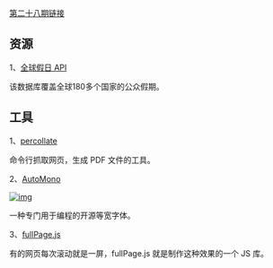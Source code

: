 [第二十八期链接](https://github.com/ruanyf/weekly/blob/master/docs/issue-28.md)

## 资源

1、[全球假日 API](https://www.calendarindex.com/)

该数据库覆盖全球180多个国家的公众假期。

## 工具

1、[percollate](https://github.com/danburzo/percollate)

命令行抓取网页，生成 PDF 文件的工具。

2、[AutoMono](https://github.com/0matgal0/AutoMono)

[![img](https://camo.githubusercontent.com/2f5e4f87de0063f52e7bdf3512953f9464e1cdc507c8a71bdb04e345725bbe09/68747470733a2f2f7777772e77616e67626173652e636f6d2f626c6f67696d672f61737365742f3230313831302f6267323031383130323631332e6a7067)](https://camo.githubusercontent.com/2f5e4f87de0063f52e7bdf3512953f9464e1cdc507c8a71bdb04e345725bbe09/68747470733a2f2f7777772e77616e67626173652e636f6d2f626c6f67696d672f61737365742f3230313831302f6267323031383130323631332e6a7067)

一种专门用于编程的开源等宽字体。

3、[fullPage.js](https://github.com/alvarotrigo/fullPage.js)

有的网页每次滚动就是一屏，fullPage.js 就是制作这种效果的一个 JS 库。
